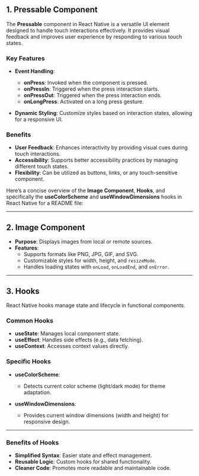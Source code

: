
## 1. Pressable Component

The **Pressable** component in React Native is a versatile UI element designed to handle touch interactions effectively. It provides visual feedback and improves user experience by responding to various touch states.

### Key Features

- **Event Handling**:
  - **onPress**: Invoked when the component is pressed.
  - **onPressIn**: Triggered when the press interaction starts.
  - **onPressOut**: Triggered when the press interaction ends.
  - **onLongPress**: Activated on a long press gesture.

- **Dynamic Styling**: Customize styles based on interaction states, allowing for a responsive UI.

### Benefits

- **User Feedback**: Enhances interactivity by providing visual cues during touch interactions.
- **Accessibility**: Supports better accessibility practices by managing different touch states.
- **Flexibility**: Can be utilized as buttons, links, or any touch-sensitive component.

Here’s a concise overview of the **Image Component**, **Hooks**, and specifically the **useColorScheme** and **useWindowDimensions** hooks in React Native for a README file:

---

## 2. Image Component

- **Purpose**: Displays images from local or remote sources.
- **Features**:
  - Supports formats like PNG, JPG, GIF, and SVG.
  - Customizable styles for width, height, and `resizeMode`.
  - Handles loading states with `onLoad`, `onLoadEnd`, and `onError`.

---

## 3. Hooks

React Native hooks manage state and lifecycle in functional components.

### Common Hooks

- **useState**: Manages local component state.
- **useEffect**: Handles side effects (e.g., data fetching).
- **useContext**: Accesses context values directly.

### Specific Hooks

- **useColorScheme**: 
  - Detects current color scheme (light/dark mode) for theme adaptation.
  
- **useWindowDimensions**: 
  - Provides current window dimensions (width and height) for responsive design.

---

### Benefits of Hooks

- **Simplified Syntax**: Easier state and effect management.
- **Reusable Logic**: Custom hooks for shared functionality.
- **Cleaner Code**: Promotes more readable and maintainable code.